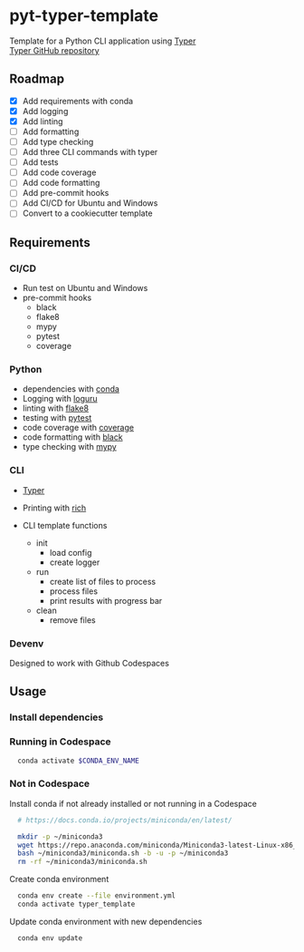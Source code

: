 # pyt-typer-template

Template for a Python CLI application using [Typer](https://typer.tiangolo.com/)  
[Typer GitHub repository](https://github.com/tiangolo/typer)

## Roadmap

- [x] Add requirements with conda
- [x] Add logging
- [x] Add linting
- [ ] Add formatting
- [ ] Add type checking
- [ ] Add three CLI commands with typer
- [ ] Add tests
- [ ] Add code coverage
- [ ] Add code formatting
- [ ] Add pre-commit hooks
- [ ] Add CI/CD for Ubuntu and Windows
- [ ] Convert to a cookiecutter template

## Requirements

### CI/CD

- Run test on Ubuntu and Windows
- pre-commit hooks
  - black
  - flake8
  - mypy
  - pytest
  - coverage


### Python
- dependencies with [conda](https://docs.conda.io/en/latest/)
- Logging with [loguru](https://loguru.readthedocs.io/en/stable/)
- linting with [flake8](https://flake8.pycqa.org/en/latest/)
- testing with [pytest](https://docs.pytest.org/en/stable/)
- code coverage with [coverage](https://coverage.readthedocs.io/en/coverage-5.5/)
- code formatting with [black](https://black.readthedocs.io/en/stable/)
- type checking with [mypy](https://mypy.readthedocs.io/en/stable/)

### CLI
- [Typer](https://typer.tiangolo.com/)

- Printing with [rich](https://rich.readthedocs.io/en/latest/)
- CLI template functions
  - init
    - load config
    - create logger
  - run
    - create list of files to process
    - process files
    - print results with progress bar
  - clean
    - remove files


### Devenv

Designed to work with Github Codespaces

## Usage

### Install dependencies

### Running in Codespace

```bash
  conda activate $CONDA_ENV_NAME
```

### Not in Codespace

Install conda if not already installed or not running in a Codespace

```bash
  # https://docs.conda.io/projects/miniconda/en/latest/

  mkdir -p ~/miniconda3
  wget https://repo.anaconda.com/miniconda/Miniconda3-latest-Linux-x86_64.sh -O ~/miniconda3/miniconda.sh
  bash ~/miniconda3/miniconda.sh -b -u -p ~/miniconda3
  rm -rf ~/miniconda3/miniconda.sh
```

Create conda environment

```bash
  conda env create --file environment.yml
  conda activate typer_template
```

Update conda environment with new dependencies

```bash
  conda env update
```
